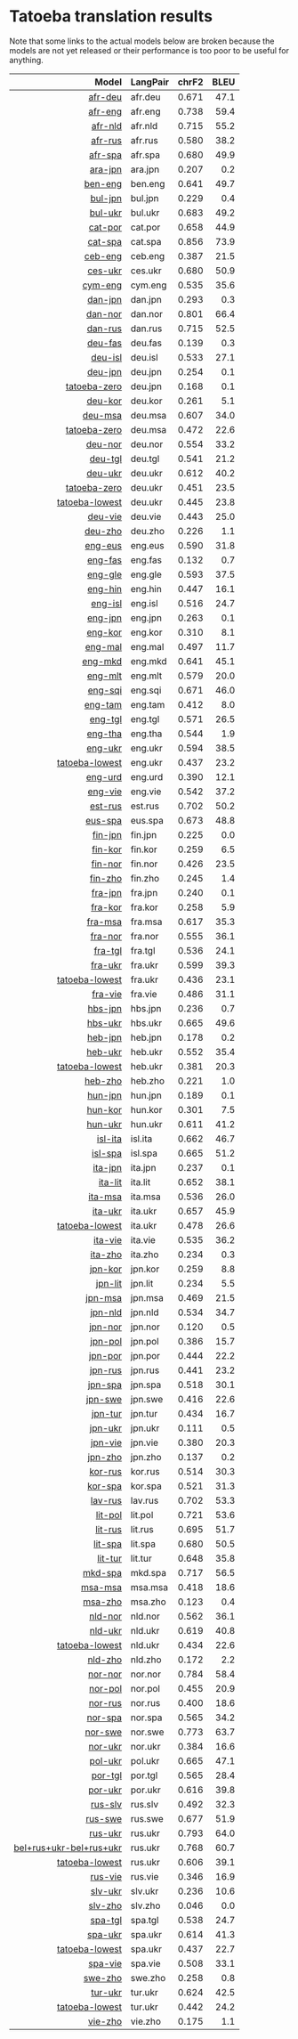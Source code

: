 # Tatoeba translation results

Note that some links to the actual models below are broken
because the models are not yet released or their performance is too poor
to be useful for anything.

| Model            | LangPair   | chrF2      | BLEU     |
|-----------------:|------------|-----------:|---------:|
| [afr-deu](../models/afr-deu) | afr.deu | 0.671 | 47.1 |
| [afr-eng](../models/afr-eng) | afr.eng | 0.738 | 59.4 |
| [afr-nld](../models/afr-nld) | afr.nld | 0.715 | 55.2 |
| [afr-rus](../models/afr-rus) | afr.rus | 0.580 | 38.2 |
| [afr-spa](../models/afr-spa) | afr.spa | 0.680 | 49.9 |
| [ara-jpn](../models/ara-jpn) | ara.jpn | 0.207 | 0.2 |
| [ben-eng](../models/ben-eng) | ben.eng | 0.641 | 49.7 |
| [bul-jpn](../models/bul-jpn) | bul.jpn | 0.229 | 0.4 |
| [bul-ukr](../models/bul-ukr) | bul.ukr | 0.683 | 49.2 |
| [cat-por](../models/cat-por) | cat.por | 0.658 | 44.9 |
| [cat-spa](../models/cat-spa) | cat.spa | 0.856 | 73.9 |
| [ceb-eng](../models/ceb-eng) | ceb.eng | 0.387 | 21.5 |
| [ces-ukr](../models/ces-ukr) | ces.ukr | 0.680 | 50.9 |
| [cym-eng](../models/cym-eng) | cym.eng | 0.535 | 35.6 |
| [dan-jpn](../models/dan-jpn) | dan.jpn | 0.293 | 0.3 |
| [dan-nor](../models/dan-nor) | dan.nor | 0.801 | 66.4 |
| [dan-rus](../models/dan-rus) | dan.rus | 0.715 | 52.5 |
| [deu-fas](../models/deu-fas) | deu.fas | 0.139 | 0.3 |
| [deu-isl](../models/deu-isl) | deu.isl | 0.533 | 27.1 |
| [deu-jpn](../models/deu-jpn) | deu.jpn | 0.254 | 0.1 |
| [tatoeba-zero](../models/tatoeba-zero) | deu.jpn | 0.168 | 0.1 |
| [deu-kor](../models/deu-kor) | deu.kor | 0.261 | 5.1 |
| [deu-msa](../models/deu-msa) | deu.msa | 0.607 | 34.0 |
| [tatoeba-zero](../models/tatoeba-zero) | deu.msa | 0.472 | 22.6 |
| [deu-nor](../models/deu-nor) | deu.nor | 0.554 | 33.2 |
| [deu-tgl](../models/deu-tgl) | deu.tgl | 0.541 | 21.2 |
| [deu-ukr](../models/deu-ukr) | deu.ukr | 0.612 | 40.2 |
| [tatoeba-zero](../models/tatoeba-zero) | deu.ukr | 0.451 | 23.5 |
| [tatoeba-lowest](../models/tatoeba-lowest) | deu.ukr | 0.445 | 23.8 |
| [deu-vie](../models/deu-vie) | deu.vie | 0.443 | 25.0 |
| [deu-zho](../models/deu-zho) | deu.zho | 0.226 | 1.1 |
| [eng-eus](../models/eng-eus) | eng.eus | 0.590 | 31.8 |
| [eng-fas](../models/eng-fas) | eng.fas | 0.132 | 0.7 |
| [eng-gle](../models/eng-gle) | eng.gle | 0.593 | 37.5 |
| [eng-hin](../models/eng-hin) | eng.hin | 0.447 | 16.1 |
| [eng-isl](../models/eng-isl) | eng.isl | 0.516 | 24.7 |
| [eng-jpn](../models/eng-jpn) | eng.jpn | 0.263 | 0.1 |
| [eng-kor](../models/eng-kor) | eng.kor | 0.310 | 8.1 |
| [eng-mal](../models/eng-mal) | eng.mal | 0.497 | 11.7 |
| [eng-mkd](../models/eng-mkd) | eng.mkd | 0.641 | 45.1 |
| [eng-mlt](../models/eng-mlt) | eng.mlt | 0.579 | 20.0 |
| [eng-sqi](../models/eng-sqi) | eng.sqi | 0.671 | 46.0 |
| [eng-tam](../models/eng-tam) | eng.tam | 0.412 | 8.0 |
| [eng-tgl](../models/eng-tgl) | eng.tgl | 0.571 | 26.5 |
| [eng-tha](../models/eng-tha) | eng.tha | 0.544 | 1.9 |
| [eng-ukr](../models/eng-ukr) | eng.ukr | 0.594 | 38.5 |
| [tatoeba-lowest](../models/tatoeba-lowest) | eng.ukr | 0.437 | 23.2 |
| [eng-urd](../models/eng-urd) | eng.urd | 0.390 | 12.1 |
| [eng-vie](../models/eng-vie) | eng.vie | 0.542 | 37.2 |
| [est-rus](../models/est-rus) | est.rus | 0.702 | 50.2 |
| [eus-spa](../models/eus-spa) | eus.spa | 0.673 | 48.8 |
| [fin-jpn](../models/fin-jpn) | fin.jpn | 0.225 | 0.0 |
| [fin-kor](../models/fin-kor) | fin.kor | 0.259 | 6.5 |
| [fin-nor](../models/fin-nor) | fin.nor | 0.426 | 23.5 |
| [fin-zho](../models/fin-zho) | fin.zho | 0.245 | 1.4 |
| [fra-jpn](../models/fra-jpn) | fra.jpn | 0.240 | 0.1 |
| [fra-kor](../models/fra-kor) | fra.kor | 0.258 | 5.9 |
| [fra-msa](../models/fra-msa) | fra.msa | 0.617 | 35.3 |
| [fra-nor](../models/fra-nor) | fra.nor | 0.555 | 36.1 |
| [fra-tgl](../models/fra-tgl) | fra.tgl | 0.536 | 24.1 |
| [fra-ukr](../models/fra-ukr) | fra.ukr | 0.599 | 39.3 |
| [tatoeba-lowest](../models/tatoeba-lowest) | fra.ukr | 0.436 | 23.1 |
| [fra-vie](../models/fra-vie) | fra.vie | 0.486 | 31.1 |
| [hbs-jpn](../models/hbs-jpn) | hbs.jpn | 0.236 | 0.7 |
| [hbs-ukr](../models/hbs-ukr) | hbs.ukr | 0.665 | 49.6 |
| [heb-jpn](../models/heb-jpn) | heb.jpn | 0.178 | 0.2 |
| [heb-ukr](../models/heb-ukr) | heb.ukr | 0.552 | 35.4 |
| [tatoeba-lowest](../models/tatoeba-lowest) | heb.ukr | 0.381 | 20.3 |
| [heb-zho](../models/heb-zho) | heb.zho | 0.221 | 1.0 |
| [hun-jpn](../models/hun-jpn) | hun.jpn | 0.189 | 0.1 |
| [hun-kor](../models/hun-kor) | hun.kor | 0.301 | 7.5 |
| [hun-ukr](../models/hun-ukr) | hun.ukr | 0.611 | 41.2 |
| [isl-ita](../models/isl-ita) | isl.ita | 0.662 | 46.7 |
| [isl-spa](../models/isl-spa) | isl.spa | 0.665 | 51.2 |
| [ita-jpn](../models/ita-jpn) | ita.jpn | 0.237 | 0.1 |
| [ita-lit](../models/ita-lit) | ita.lit | 0.652 | 38.1 |
| [ita-msa](../models/ita-msa) | ita.msa | 0.536 | 26.0 |
| [ita-ukr](../models/ita-ukr) | ita.ukr | 0.657 | 45.9 |
| [tatoeba-lowest](../models/tatoeba-lowest) | ita.ukr | 0.478 | 26.6 |
| [ita-vie](../models/ita-vie) | ita.vie | 0.535 | 36.2 |
| [ita-zho](../models/ita-zho) | ita.zho | 0.234 | 0.3 |
| [jpn-kor](../models/jpn-kor) | jpn.kor | 0.259 | 8.8 |
| [jpn-lit](../models/jpn-lit) | jpn.lit | 0.234 | 5.5 |
| [jpn-msa](../models/jpn-msa) | jpn.msa | 0.469 | 21.5 |
| [jpn-nld](../models/jpn-nld) | jpn.nld | 0.534 | 34.7 |
| [jpn-nor](../models/jpn-nor) | jpn.nor | 0.120 | 0.5 |
| [jpn-pol](../models/jpn-pol) | jpn.pol | 0.386 | 15.7 |
| [jpn-por](../models/jpn-por) | jpn.por | 0.444 | 22.2 |
| [jpn-rus](../models/jpn-rus) | jpn.rus | 0.441 | 23.2 |
| [jpn-spa](../models/jpn-spa) | jpn.spa | 0.518 | 30.1 |
| [jpn-swe](../models/jpn-swe) | jpn.swe | 0.416 | 22.6 |
| [jpn-tur](../models/jpn-tur) | jpn.tur | 0.434 | 16.7 |
| [jpn-ukr](../models/jpn-ukr) | jpn.ukr | 0.111 | 0.5 |
| [jpn-vie](../models/jpn-vie) | jpn.vie | 0.380 | 20.3 |
| [jpn-zho](../models/jpn-zho) | jpn.zho | 0.137 | 0.2 |
| [kor-rus](../models/kor-rus) | kor.rus | 0.514 | 30.3 |
| [kor-spa](../models/kor-spa) | kor.spa | 0.521 | 31.3 |
| [lav-rus](../models/lav-rus) | lav.rus | 0.702 | 53.3 |
| [lit-pol](../models/lit-pol) | lit.pol | 0.721 | 53.6 |
| [lit-rus](../models/lit-rus) | lit.rus | 0.695 | 51.7 |
| [lit-spa](../models/lit-spa) | lit.spa | 0.680 | 50.5 |
| [lit-tur](../models/lit-tur) | lit.tur | 0.648 | 35.8 |
| [mkd-spa](../models/mkd-spa) | mkd.spa | 0.717 | 56.5 |
| [msa-msa](../models/msa-msa) | msa.msa | 0.418 | 18.6 |
| [msa-zho](../models/msa-zho) | msa.zho | 0.123 | 0.4 |
| [nld-nor](../models/nld-nor) | nld.nor | 0.562 | 36.1 |
| [nld-ukr](../models/nld-ukr) | nld.ukr | 0.619 | 40.8 |
| [tatoeba-lowest](../models/tatoeba-lowest) | nld.ukr | 0.434 | 22.6 |
| [nld-zho](../models/nld-zho) | nld.zho | 0.172 | 2.2 |
| [nor-nor](../models/nor-nor) | nor.nor | 0.784 | 58.4 |
| [nor-pol](../models/nor-pol) | nor.pol | 0.455 | 20.9 |
| [nor-rus](../models/nor-rus) | nor.rus | 0.400 | 18.6 |
| [nor-spa](../models/nor-spa) | nor.spa | 0.565 | 34.2 |
| [nor-swe](../models/nor-swe) | nor.swe | 0.773 | 63.7 |
| [nor-ukr](../models/nor-ukr) | nor.ukr | 0.384 | 16.6 |
| [pol-ukr](../models/pol-ukr) | pol.ukr | 0.665 | 47.1 |
| [por-tgl](../models/por-tgl) | por.tgl | 0.565 | 28.4 |
| [por-ukr](../models/por-ukr) | por.ukr | 0.616 | 39.8 |
| [rus-slv](../models/rus-slv) | rus.slv | 0.492 | 32.3 |
| [rus-swe](../models/rus-swe) | rus.swe | 0.677 | 51.9 |
| [rus-ukr](../models/rus-ukr) | rus.ukr | 0.793 | 64.0 |
| [bel+rus+ukr-bel+rus+ukr](../models/bel+rus+ukr-bel+rus+ukr) | rus.ukr | 0.768 | 60.7 |
| [tatoeba-lowest](../models/tatoeba-lowest) | rus.ukr | 0.606 | 39.1 |
| [rus-vie](../models/rus-vie) | rus.vie | 0.346 | 16.9 |
| [slv-ukr](../models/slv-ukr) | slv.ukr | 0.236 | 10.6 |
| [slv-zho](../models/slv-zho) | slv.zho | 0.046 | 0.0 |
| [spa-tgl](../models/spa-tgl) | spa.tgl | 0.538 | 24.7 |
| [spa-ukr](../models/spa-ukr) | spa.ukr | 0.614 | 41.3 |
| [tatoeba-lowest](../models/tatoeba-lowest) | spa.ukr | 0.437 | 22.7 |
| [spa-vie](../models/spa-vie) | spa.vie | 0.508 | 33.1 |
| [swe-zho](../models/swe-zho) | swe.zho | 0.258 | 0.8 |
| [tur-ukr](../models/tur-ukr) | tur.ukr | 0.624 | 42.5 |
| [tatoeba-lowest](../models/tatoeba-lowest) | tur.ukr | 0.442 | 24.2 |
| [vie-zho](../models/vie-zho) | vie.zho | 0.175 | 1.1 |
